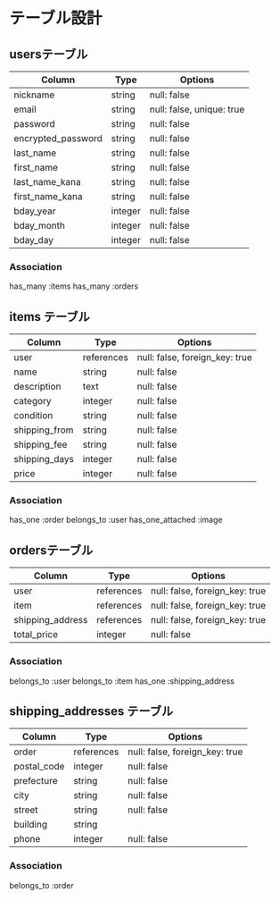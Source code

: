 # テーブル設計

## usersテーブル

| Column             | Type    | Options     |
| ------------------ | ------- | ----------- |
| nickname           | string  | null: false |
| email              | string  | null: false, unique: true |
| password           | string  | null: false |
| encrypted_password | string  | null: false |
| last_name          | string  | null: false |
| first_name         | string  | null: false |
| last_name_kana     | string  | null: false |
| first_name_kana    | string  | null: false |
| bday_year          | integer | null: false |
| bday_month         | integer | null: false |
| bday_day           | integer | null: false |

### Association

has_many :items
has_many :orders

## items テーブル

| Column             | Type       | Options     |
| ------------------ | ---------- | ----------- |
| user               | references | null: false, foreign_key: true|
| name               | string     | null: false |
| description        | text       | null: false |
| category           | integer    | null: false |
| condition          | string     | null: false |
| shipping_from      | string     | null: false |
| shipping_fee       | string     | null: false |
| shipping_days      | integer    | null: false |
| price              | integer    | null: false |

### Association

has_one :order
belongs_to :user
has_one_attached :image

## ordersテーブル

| Column              | Type       | Options     |
| ------------------- | ---------- | ----------- |
| user                | references | null: false, foreign_key: true|
| item                | references | null: false, foreign_key: true|
| shipping_address    | references | null: false, foreign_key: true|
| total_price         | integer    | null: false |

### Association

belongs_to :user
belongs_to :item
has_one :shipping_address

## shipping_addresses テーブル

| Column              | Type       | Options     |
| ------------------- | ---------- | ----------- |
| order               | references | null: false, foreign_key: true|
| postal_code         | integer    | null: false |
| prefecture          | string     | null: false |
| city                | string     | null: false |
| street              | string     | null: false |
| building            | string     |             |
| phone               | integer    | null: false |

### Association

belongs_to :order

